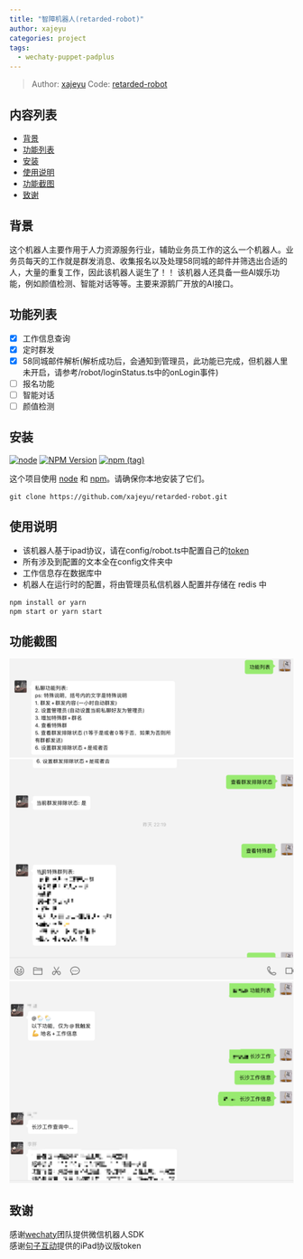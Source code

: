 ```yaml
---
title: "智障机器人(retarded-robot)"
author: xajeyu
categories: project
tags:
  - wechaty-puppet-padplus
---
```


> Author: [xajeyu](https://github.com/xajeyu)
> Code: [retarded-robot](https://github.com/xajeyu/retarded-robot)

## 内容列表

- [背景](#背景)
- [功能列表](#功能列表)
- [安装](#安装)
- [使用说明](#使用说明)
- [功能截图](#功能截图)
- [致谢](#致谢)

## 背景

这个机器人主要作用于人力资源服务行业，辅助业务员工作的这么一个机器人。业务员每天的工作就是群发消息、收集报名以及处理58同城的邮件并筛选出合适的人，大量的重复工作，因此该机器人诞生了！！
该机器人还具备一些AI娱乐功能，例如颜值检测、智能对话等等。主要来源鹅厂开放的AI接口。

## 功能列表

- [x] 工作信息查询
- [x] 定时群发
- [X] 58同城邮件解析(解析成功后，会通知到管理员，此功能已完成，但机器人里未开启，请参考/robot/loginStatus.ts中的onLogin事件)
- [ ] 报名功能
- [ ] 智能对话
- [ ] 颜值检测

## 安装

[![node](https://img.shields.io/node/v/wechaty.svg?maxAge=604800)](https://nodejs.org/)
[![NPM Version](https://img.shields.io/npm/v/wechaty?color=brightgreen&label=wechaty%40latest)](https://www.npmjs.com/package/wechaty)
[![npm (tag)](https://img.shields.io/npm/v/wechaty/next?color=yellow&label=wechaty%40next)](https://www.npmjs.com/package/wechaty?activeTab=versions)

这个项目使用 [node](http://nodejs.org) 和 [npm](https://npmjs.com)。请确保你本地安装了它们。

```shell script
git clone https://github.com/xajeyu/retarded-robot.git
```

## 使用说明

- 该机器人基于ipad协议，请在config/robot.ts中配置自己的[token](https://github.com/juzibot/Welcome/wiki/Everything-about-Wechaty)
- 所有涉及到配置的文本全在config文件夹中
- 工作信息存在数据库中
- 机器人在运行时的配置，将由管理员私信机器人配置并存储在 redis 中

```shell script
npm install or yarn
npm start or yarn start
```

## 功能截图

![管理员配置端](/assets/2020/retarded-robot/private-menu.png)
![管理员配置端-1](/assets/2020/retarded-robot/private-feat.png)
![群里工作信息查询](/assets/2020/retarded-robot/room-feat.png)

## 致谢

感谢[wechaty](https://github.com/wechaty/wechaty)团队提供微信机器人SDK  
感谢[句子互动](https://www.juzibot.com/)提供的iPad协议版token
